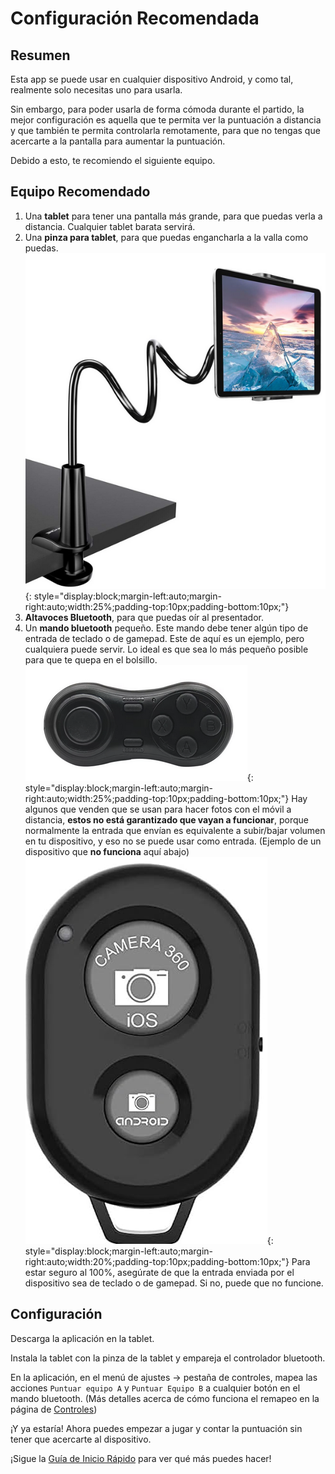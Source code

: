 # Configuración Recomendada

## Resumen
Esta app se puede usar en cualquier dispositivo Android, y como tal, realmente solo necesitas uno para usarla.

Sin embargo, para poder usarla de forma cómoda durante el partido, la mejor configuración es aquella que
te permita ver la puntuación a distancia y que también te permita controlarla remotamente, para que no
tengas que acercarte a la pantalla para aumentar la puntuación.

Debido a esto, te recomiendo el siguiente equipo.

## Equipo Recomendado

1. Una **tablet** para tener una pantalla más grande, para que puedas verla a distancia. Cualquier tablet barata servirá.
2. Una **pinza para tablet**, para que puedas engancharla a la valla como puedas.
  ![Tablet Grip Example](./assets/tabletgrip.png "Tablet Grip Example"){: style="display:block;margin-left:auto;margin-right:auto;width:25%;padding-top:10px;padding-bottom:10px;"}
3. **Altavoces Bluetooth**, para que puedas oír al presentador.
4. Un **mando bluetooth** pequeño. Este mando debe tener algún tipo de entrada de teclado o de gamepad.
  Este de aquí es un ejemplo, pero cualquiera puede servir. Lo ideal es que sea lo más pequeño posible para que te quepa en el bolsillo.
  ![Bluetooth Gamepad Example](./assets/controller.png "Bluetooth Gamepad Example"){: style="display:block;margin-left:auto;margin-right:auto;width:25%;padding-top:10px;padding-bottom:10px;"}
  Hay algunos que venden que se usan para hacer fotos con el móvil a distancia, **estos no está garantizado que vayan a funcionar**, porque normalmente la entrada que envían es equivalente a subir/bajar volumen en tu dispositivo, y eso no se puede usar como entrada. (Ejemplo de un dispositivo que **no funciona** aquí abajo)
  ![Android Camera Shutter](./assets/camerashutter.png "Android Camera Shutter"){: style="display:block;margin-left:auto;margin-right:auto;width:20%;padding-top:10px;padding-bottom:10px;"}
  Para estar seguro al 100%, asegúrate de que la entrada enviada por el dispositivo sea de teclado o de gamepad. Si no, puede que no funcione.

## Configuración

Descarga la aplicación en la tablet.

Instala la tablet con la pinza de la tablet y empareja el controlador bluetooth.

En la aplicación, en el menú de ajustes -> pestaña de controles, mapea las acciones `Puntuar equipo A` y `Puntuar Equipo B` a cualquier botón en el mando bluetooth. (Más detalles acerca de cómo funciona el remapeo en la página de [Controles](./settings/controls.md))

¡Y ya estaría! Ahora puedes empezar a jugar y contar la puntuación sin tener que acercarte al dispositivo.

¡Sigue la [Guía de Inicio Rápido](./quickstart.md) para ver qué más puedes hacer!
